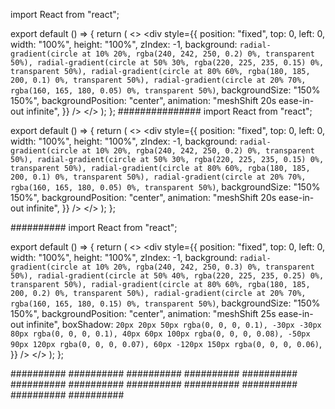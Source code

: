 import React from "react";

export default () => {
  return (
    <>
      <div
        style={{
          position: "fixed",
          top: 0,
          left: 0,
          width: "100%",
          height: "100%",
          zIndex: -1,
          background: `
            radial-gradient(circle at 10% 20%, rgba(240, 242, 250, 0.2) 0%, transparent 50%),
            radial-gradient(circle at 50% 30%, rgba(220, 225, 235, 0.15) 0%, transparent 50%),
            radial-gradient(circle at 80% 60%, rgba(180, 185, 200, 0.1) 0%, transparent 50%),
            radial-gradient(circle at 20% 70%, rgba(160, 165, 180, 0.05) 0%, transparent 50%)
          `,
          backgroundSize: "150% 150%",
          backgroundPosition: "center",
          animation: "meshShift 20s ease-in-out infinite",
        }}
      />
      <style>
        {`
          @keyframes meshShift {
            0% {
              background-position: center;
            }
            50% {
              background-position: 60% 60%;
            }
            100% {
              background-position: center;
            }
          }
        `}
      </style>
    </>
  );
};
###############
import React from "react";

export default () => {
  return (
    <>
      <div
        style={{
          position: "fixed",
          top: 0,
          left: 0,
          width: "100%",
          height: "100%",
          zIndex: -1,
          background: `
            radial-gradient(circle at 10% 20%, rgba(240, 242, 250, 0.2) 0%, transparent 50%),
            radial-gradient(circle at 50% 30%, rgba(220, 225, 235, 0.15) 0%, transparent 50%),
            radial-gradient(circle at 80% 60%, rgba(180, 185, 200, 0.1) 0%, transparent 50%),
            radial-gradient(circle at 20% 70%, rgba(160, 165, 180, 0.05) 0%, transparent 50%)
          `,
          backgroundSize: "150% 150%",
          backgroundPosition: "center",
          animation: "meshShift 20s ease-in-out infinite",
        }}
      />
      <style>
        {`
          @keyframes meshShift {
            0% {
              background-position: center;
            }
            50% {
              background-position: 60% 60%;
            }
            100% {
              background-position: center;
            }
          }
        `}
      </style>
    </>
  );
};

##########
import React from "react";

export default () => {
  return (
    <>
      <div
        style={{
          position: "fixed",
          top: 0,
          left: 0,
          width: "100%",
          height: "100%",
          zIndex: -1,
          background: `
            radial-gradient(circle at 10% 20%, rgba(240, 242, 250, 0.3) 0%, transparent 50%),
            radial-gradient(circle at 50% 40%, rgba(220, 225, 235, 0.25) 0%, transparent 50%),
            radial-gradient(circle at 80% 60%, rgba(180, 185, 200, 0.2) 0%, transparent 50%),
            radial-gradient(circle at 20% 70%, rgba(160, 165, 180, 0.15) 0%, transparent 50%)
          `,
          backgroundSize: "150% 150%",
          backgroundPosition: "center",
          animation: "meshShift 25s ease-in-out infinite",
          boxShadow: `
            20px 20px 50px rgba(0, 0, 0, 0.1),
            -30px -30px 80px rgba(0, 0, 0, 0.1),
            40px 60px 100px rgba(0, 0, 0, 0.08),
            -50px 90px 120px rgba(0, 0, 0, 0.07),
            60px -120px 150px rgba(0, 0, 0, 0.06)
          `,
        }}
      />
      <style>
        {`
          @keyframes meshShift {
            0% {
              background-position: center;
            }
            50% {
              background-position: 60% 60%;
            }
            100% {
              background-position: center;
            }
          }
        `}
      </style>
    </>
  );
};

##########
##########
##########
##########
##########
##########
##########
##########
##########
##########
##########
##########